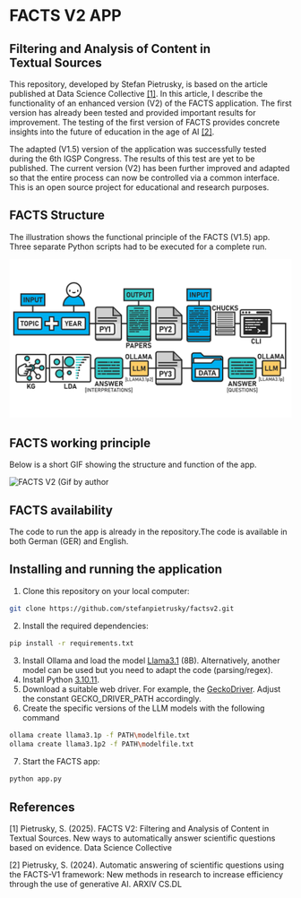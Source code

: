 # FACTS V2 APP
## Filtering and Analysis of Content in Textual Sources

This repository, developed by Stefan Pietrusky, is based on the article published at Data Science Collective [[1]](https://medium.com/@stefanpietrusky/facts-v2-filtering-and-analysis-of-content-in-textual-sources-1a16cdac811b). In this article, I describe the functionality of an enhanced version (V2) of the FACTS application. The first version has already been tested and provided important results for improvement. The testing of the first version of FACTS provides concrete insights into the future of education in the age of AI [[2]](https://arxiv.org/abs/2412.07794). 

The adapted (V1.5) version of the application was successfully tested during the 6th IGSP Congress. The results of this test are yet to be published. The current version (V2) has been further improved and adapted so that the entire process can now be controlled via a common interface. This is an open source project for educational and research purposes.

## FACTS Structure
The illustration shows the functional principle of the FACTS (V1.5) app. Three separate Python scripts had to be executed for a complete run.

![FACTS V1.5 Structure and mode of operation (Image by author)](images/FACTSV2_APP_STRUCTURE.png)

## FACTS working principle
Below is a short GIF showing the structure and function of the app.

![FACTS V2 (Gif by author](images/FACTSV2_APP.gif)

## FACTS availability
The code to run the app is already in the repository.The code is available in both German (GER) and English.

## Installing and running the application 
1. Clone this repository on your local computer: 
```bash 
git clone https://github.com/stefanpietrusky/factsv2.git
```
2. Install the required dependencies:
```bash 
pip install -r requirements.txt
```
3. Install Ollama and load the model [Llama3.1](https://ollama.com/library/llama3.1) (8B). Alternatively, another model can be used but you need to adapt the code (parsing/regex).
4. Install Python [3.10.11](https://www.python.org/downloads/release/python-31011/).
5. Download a suitable web driver. For example, the [GeckoDriver](https://github.com/mozilla/geckodriver/releases). Adjust the constant GECKO_DRIVER_PATH accordingly.
6. Create the specific versions of the LLM models with the following command
```bash 
ollama create llama3.1p -f PATH\modelfile.txt
ollama create llama3.1p2 -f PATH\modelfile.txt
```
7. Start the FACTS app:
```bash 
python app.py
```
## References
[1] Pietrusky, S. (2025). FACTS V2: Filtering and Analysis of Content in Textual Sources. New ways to automatically answer scientific questions based on evidence. Data Science Collective

[2] Pietrusky, S. (2024). Automatic answering of scientific questions using the FACTS-V1 framework: New methods in research to increase efficiency through the use of generative AI. ARXIV CS.DL 
